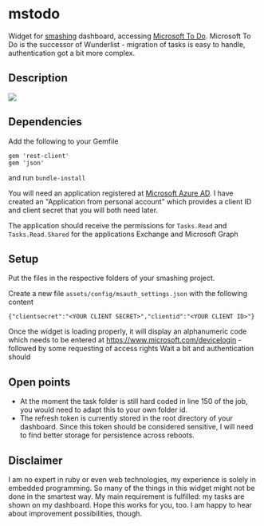 # mstodo
Widget for [smashing](https://github.com/Smashing/smashing) dashboard, accessing [Microsoft To Do](https://to-do.microsoft.com/).
Microsoft To Do is the successor of Wunderlist - migration of tasks is easy to handle, authentication got a bit more complex.

## Description
![](https://user-images.githubusercontent.com/61623490/75611344-076bbd00-5b1a-11ea-8d8c-cb47341f759c.png)
## Dependencies

Add the following to your Gemfile

    gem 'rest-client'
    gem 'json'

and run `bundle-install`

You will need an application registered at [Microsoft Azure AD](https://portal.azure.com/#blade/Microsoft_AAD_IAM/ActiveDirectoryMenuBlade/RegisteredApps).
I have created an "Application from personal account" which provides a client ID and client secret that you will both need later.

The application should receive the permissions for `Tasks.Read` and `Tasks.Read.Shared` for the applications Exchange and Microsoft Graph

## Setup

Put the files in the respective folders of your smashing project.

Create a new file `assets/config/msauth_settings.json` with the following content

    {"clientsecret":"<YOUR CLIENT SECRET>","clientid":"<YOUR CLIENT ID>"}
    
Once the widget is loading properly, it will display an alphanumeric code which needs to be entered at https://www.microsoft.com/devicelogin - followed by some requesting of access rights
Wait a bit and authentication should

## Open points

- At the moment the task folder is still hard coded in line 150 of the job, you would need to adapt this to your own folder id.
- The refresh token is currently stored in the root directory of your dashboard. Since this token should be considered sensitive, I will need to find better storage for persistence across reboots.

## Disclaimer

I am no expert in ruby or even web technologies, my experience is solely in embedded programming. So many of the things in this widget might not be done in the smartest way. My main requirement is fulfilled: my tasks are shown on my dashboard. Hope this works for you, too. I am happy to hear about improvement possibilities, though.
